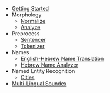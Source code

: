 - [Getting Started](README.md)
- Morphology
	- [Normalize](Morph/Normalize.md)
	- [Analyze](Morph/Analyze.md)
- Preprocess
	- [Sentencer](Preprocess/Sentencer.md)
	- [Tokenizer](Preprocess/Tokenizer.md)
- Names
	- [English-Hebrew Name Translation](Names/NameTranslation.md)
	- [Hebrew Name Analyzer](Names/NameAnalyzer.md)
- Named Entity Recognition
	- [Cities](Ner/Cities.md)
- [Multi-Lingual Soundex](Soundex.md)

